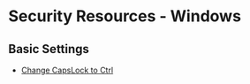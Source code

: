 # Security Resources - Windows

## Basic Settings

- [Change CapsLock to Ctrl](./capsLockToCtrl.reg)
